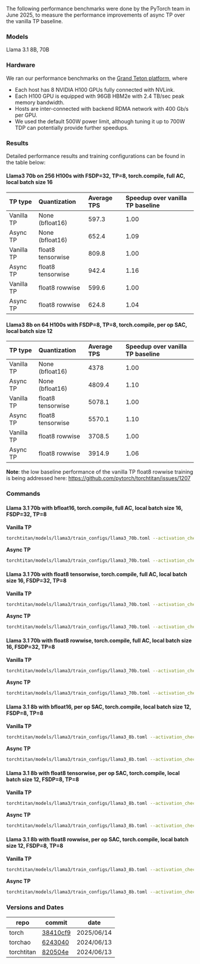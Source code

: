 The following performance benchmarks were done by the PyTorch team in June 2025, to measure the performance improvements of async TP over the vanilla TP baseline.

### Models

Llama 3.1 8B, 70B

### Hardware

We ran our performance benchmarks on the [Grand Teton platform](https://engineering.fb.com/2022/10/18/open-source/ocp-summit-2022-grand-teton/), where
- Each host has 8 NVIDIA H100 GPUs fully connected with NVLink.
- Each H100 GPU is equipped with 96GB HBM2e with 2.4 TB/sec peak memory bandwidth.
- Hosts are inter-connected with backend RDMA network with 400 Gb/s per GPU.
- We used the default 500W power limit, although tuning it up to 700W TDP can potentially provide further speedups.


### Results

Detailed performance results and training configurations can be found in the table below:

#### Llama3 70b on 256 H100s with FSDP=32, TP=8, torch.compile, full AC,  local batch size 16

| TP type | Quantization | Average TPS | Speedup over vanilla TP baseline |
| :--- | :--- | :--- | :--- |
| Vanilla TP | None (bfloat16) | 597.3 | 1.00 |
| Async TP | None (bfloat16) | 652.4 | 1.09 |
| Vanilla TP | float8 tensorwise | 809.8 | 1.00 |
| Async TP | float8 tensorwise | 942.4 | 1.16 |
| Vanilla TP | float8 rowwise | 599.6 | 1.00 |
| Async TP | float8 rowwise | 624.8 | 1.04 |

#### Llama3 8b on 64 H100s with FSDP=8, TP=8, torch.compile, per op SAC, local batch size 12

| TP type | Quantization | Average TPS | Speedup over vanilla TP baseline |
| :--- | :--- | :--- | :--- |
| Vanilla TP | None (bfloat16) | 4378 | 1.00 |
| Async TP | None (bfloat16) | 4809.4 | 1.10 |
| Vanilla TP | float8 tensorwise | 5078.1 | 1.00 |
| Async TP | float8 tensorwise | 5570.1 | 1.10 |
| Vanilla TP | float8 rowwise | 3708.5 | 1.00 |
| Async TP | float8 rowwise | 3914.9 | 1.06 |

**Note**: the low baseline performance of the vanilla TP float8 rowwise training is being addressed here: https://github.com/pytorch/torchtitan/issues/1207

### Commands

#### Llama 3.1 70b with bfloat16, torch.compile, full AC, local batch size 16, FSDP=32, TP=8

**Vanilla TP**
```bash
torchtitan/models/llama3/train_configs/llama3_70b.toml --activation_checkpoint.mode="full" --training.local-batch-size=16 --training.compile --parallelism.tensor_parallel_degree=8 --training.steps=200
```

**Async TP**
```bash
torchtitan/models/llama3/train_configs/llama3_70b.toml --activation_checkpoint.mode="full" --training.local-batch-size=16 --training.compile --parallelism.tensor_parallel_degree=8 --training.steps=100 --parallelism.enable_async_tensor_parallel
```

#### Llama 3.1 70b with float8 tensorwise, torch.compile, full AC, local batch size 16, FSDP=32, TP=8

**Vanilla TP**
```bash
torchtitan/models/llama3/train_configs/llama3_70b.toml --activation_checkpoint.mode="full" --training.local-batch-size=16 --training.compile --parallelism.tensor_parallel_degree=8 --training.steps=200 --model.converters="float8"
```

**Async TP**
```bash
torchtitan/models/llama3/train_configs/llama3_70b.toml --activation_checkpoint.mode="full" --training.local-batch-size=16 --training.compile --parallelism.tensor_parallel_degree=8 --training.steps=200 --model.converters="float8" --parallelism.enable_async_tensor_parallel
```

#### Llama 3.1 70b with float8 rowwise, torch.compile, full AC, local batch size 16, FSDP=32, TP=8

**Vanilla TP**
```bash
torchtitan/models/llama3/train_configs/llama3_70b.toml --activation_checkpoint.mode="full" --training.local-batch-size=16 --training.compile --parallelism.tensor_parallel_degree=8 --training.steps=100 --model.converters="float8" --float8.recipe_name="rowwise"
```

**Async TP**
```bash
torchtitan/models/llama3/train_configs/llama3_70b.toml --activation_checkpoint.mode="full" --training.local-batch-size=16 --training.compile --parallelism.tensor_parallel_degree=8 --training.steps=100 --model.converters="float8" --float8.recipe_name="rowwise" --parallelism.enable_async_tensor_parallel
```

#### Llama 3.1 8b with bfloat16, per op SAC, torch.compile, local batch size 12, FSDP=8, TP=8

**Vanilla TP**
```bash
torchtitan/models/llama3/train_configs/llama3_8b.toml --activation_checkpoint.mode="selective" --activation_checkpoint.selective_ac_option="op" --training.local-batch-size=12 --training.compile --parallelism.tensor_parallel_degree=8 --training.steps=100
```

**Async TP**
```bash
torchtitan/models/llama3/train_configs/llama3_8b.toml --activation_checkpoint.mode="selective" --activation_checkpoint.selective_ac_option="op" --training.local-batch-size=12 --training.compile --parallelism.tensor_parallel_degree=8 --training.steps=100 --parallelism.enable_async_tensor_parallel
```

#### Llama 3.1 8b with float8 tensorwise, per op SAC, torch.compile, local batch size 12, FSDP=8, TP=8

**Vanilla TP**
```bash
torchtitan/models/llama3/train_configs/llama3_8b.toml --activation_checkpoint.mode="selective" --activation_checkpoint.selective_ac_option="op" --training.local-batch-size=12 --training.compile --parallelism.tensor_parallel_degree=8 --training.steps=100 --model.converters="float8"
```

**Async TP**
```bash
torchtitan/models/llama3/train_configs/llama3_8b.toml --activation_checkpoint.mode="selective" --activation_checkpoint.selective_ac_option="op" --training.local-batch-size=12 --training.compile --parallelism.tensor_parallel_degree=8 --training.steps=100 --model.converters="float8" --parallelism.enable_async_tensor_parallel
```

#### Llama 3.1 8b with float8 rowwise, per op SAC, torch.compile, local batch size 12, FSDP=8, TP=8

**Vanilla TP**
```bash
torchtitan/models/llama3/train_configs/llama3_8b.toml --activation_checkpoint.mode="selective" --activation_checkpoint.selective_ac_option="op" --training.local-batch-size=12 --training.compile --parallelism.tensor_parallel_degree=8 --training.steps=100 --model.converters="float8" --float8.recipe_name="rowwise"
```

**Async TP**
```bash
torchtitan/models/llama3/train_configs/llama3_8b.toml --activation_checkpoint.mode="selective" --activation_checkpoint.selective_ac_option="op" --training.local-batch-size=12 --training.compile --parallelism.tensor_parallel_degree=8 --training.steps=100 --model.converters="float8" --float8.recipe_name="rowwise" --parallelism.enable_async_tensor_parallel
```

### Versions and Dates

| repo | commit | date |
| --- | --- | --- |
| torch | [38410cf9](https://github.com/pytorch/pytorch/commit/38410cf9b57079f3360c1e79601973a01cb2588c) | 2025/06/14 |
| torchao | [6243040](https://github.com/pytorch/ao/commit/6243040807b9ceee889a58cba8e68c5fc4e2ebd8) | 2024/06/13 |
| torchtitan | [820504e](https://github.com/pytorch/torchtitan/commit/820504e20d1149fbf0b98c567af24c4b0433b22d) | 2024/06/13 |
